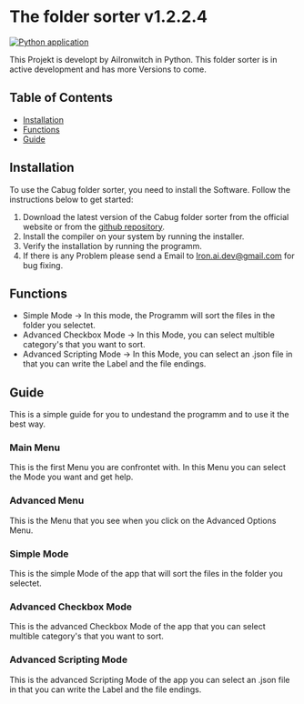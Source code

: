 # The folder sorter v1.2.2.4

[![Python application](https://github.com/AIIrondev/Folder-sorter/actions/workflows/main.yml/badge.svg)](https://github.com/AIIrondev/Folder-sorter/actions/workflows/main.yml)

This Projekt is developt by AiIronwitch in Python.
This folder sorter is in active development and has more Versions to come.

## Table of Contents

- [Installation](#installation)
- [Functions](#functions)
- [Guide](#guide)

## Installation

To use the Cabug folder sorter, you need to install the Software. Follow the instructions below to get started:

1. Download the latest version of the Cabug folder sorter from the official website or from the [github repository](https://github.com/AIIrondev/Folder-sorter/releases).
2. Install the compiler on your system by running the installer.
3. Verify the installation by running the programm.
4. If there is any Problem please send a Email to <Iron.ai.dev@gmail.com> for bug fixing.

## Functions

- Simple Mode -> In this mode, the Programm will sort the files in the folder you selectet.
- Advanced Checkbox Mode -> In this Mode, you can select multible category's that you want to sort.
- Advanced Scripting Mode -> In this Mode, you can select an .json file in that you can write the Label and the file endings.

## Guide

This is a simple guide for you to undestand the programm and to use it the best way.

### Main Menu

This is the first Menu you are confrontet with. In this Menu you can select the Mode you want and get help.


### Advanced Menu

This is the Menu that you see when you click on the Advanced Options Menu.



### Simple Mode

This is the simple Mode of the app that will sort the files in the folder you selectet.



### Advanced Checkbox Mode 

This is the advanced Checkbox Mode of the app that you can select multible category's that you want to sort.



### Advanced Scripting Mode

This is the advanced Scripting Mode of the app you can select an .json file in that you can write the Label and the file endings.


